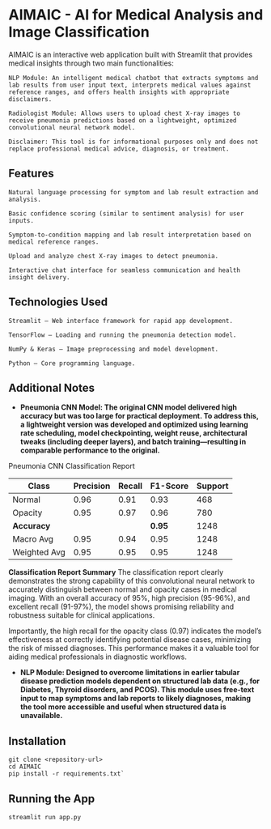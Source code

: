 # AIMAIC - AI for Medical Analysis and Image Classification

AIMAIC is an interactive web application built with Streamlit that provides medical insights through two main functionalities:

    NLP Module: An intelligent medical chatbot that extracts symptoms and lab results from user input text, interprets medical values against reference ranges, and offers health insights with appropriate disclaimers.

    Radiologist Module: Allows users to upload chest X-ray images to receive pneumonia predictions based on a lightweight, optimized convolutional neural network model.

    Disclaimer: This tool is for informational purposes only and does not replace professional medical advice, diagnosis, or treatment.

## Features

    Natural language processing for symptom and lab result extraction and analysis.

    Basic confidence scoring (similar to sentiment analysis) for user inputs.

    Symptom-to-condition mapping and lab result interpretation based on medical reference ranges.

    Upload and analyze chest X-ray images to detect pneumonia.

    Interactive chat interface for seamless communication and health insight delivery.

## Technologies Used

    Streamlit – Web interface framework for rapid app development.

    TensorFlow – Loading and running the pneumonia detection model.

    NumPy & Keras – Image preprocessing and model development.

    Python – Core programming language.

## Additional Notes

- **Pneumonia CNN Model: The original CNN model delivered high accuracy but was too large for practical deployment. To address this, a lightweight version was developed and optimized using learning rate scheduling, model checkpointing, weight reuse, architectural tweaks (including deeper layers), and batch training—resulting in comparable performance to the original.**

Pneumonia CNN Classification Report

| Class     | Precision | Recall | F1-Score | Support |
|-----------|-----------|--------|----------|---------|
| Normal    | 0.96      | 0.91   | 0.93     | 468     |
| Opacity   | 0.95      | 0.97   | 0.96     | 780     |
| **Accuracy** |        |        | **0.95** | 1248    |
| Macro Avg | 0.95      | 0.94   | 0.95     | 1248    |
| Weighted Avg | 0.95   | 0.95   | 0.95     | 1248    |

**Classification Report Summary**
The classification report clearly demonstrates the strong capability of this convolutional neural network to accurately distinguish between normal and opacity cases in medical imaging. With an overall accuracy of 95%, high precision (95-96%), and excellent recall (91-97%), the model shows promising reliability and robustness suitable for clinical applications.

Importantly, the high recall for the opacity class (0.97) indicates the model’s effectiveness at correctly identifying potential disease cases, minimizing the risk of missed diagnoses. This performance makes it a valuable tool for aiding medical professionals in diagnostic workflows.

- **NLP Module: Designed to overcome limitations in earlier tabular disease prediction models dependent on structured lab data (e.g., for Diabetes, Thyroid disorders, and PCOS). This module uses free-text input to map symptoms and lab reports to likely diagnoses, making the tool more accessible and useful when structured data is unavailable.**

## Installation

```
git clone <repository-url>
cd AIMAIC
pip install -r requirements.txt`
```

## Running the App

```
streamlit run app.py
```
